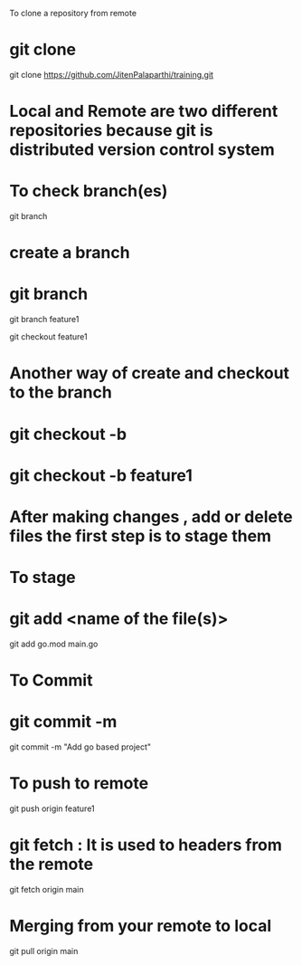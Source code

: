 To clone a repository from remote

# git clone <name of the remote repository>

git clone https://github.com/JitenPalaparthi/training.git 

# Local and Remote are two different repositories because git is distributed version control system

# To check branch(es)

git branch

# create a branch

# git branch <name of the branch>

git branch feature1

git checkout feature1

# Another way of create and checkout to the branch 

# git checkout -b <branch name>

# git checkout -b feature1

# After making changes , add or delete files the first step is to stage them

# To stage 

# git add <name of the file(s)>

git add go.mod main.go

# To Commit

# git commit -m <some message in simple present tense>

git commit -m "Add go based project"

# To push to remote

git push origin feature1

# git fetch : It is used to headers from the remote

git fetch origin main

# Merging from your remote to local

git pull origin main

